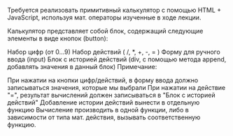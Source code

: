 Требуется реализовать примитивный калькулятор с помощью HTML + JavaScript, 
используя мат. операторы изученные в ходе лекции.

Калькулятор представляет собой блок, содержащий следующие элементы в виде кнопок (button):

Набор цифр (от 0...9)
Набор действий ( /, *, +, -, = )
Форму для ручного ввода (input)
Блок с историей действий (div, с помощью метода append, добавлять значения в данный блок)
Примечание:

При нажатии на кнопки цифр/действий,  в форму ввода должно записываться значения, которые мы выбрали
При нажатии на действие "=", результат вычислений должен записываться в "Блок с историей действий"
Добавление истории действий вынести в отдельную функцию
Вычисление производить в одной функции, либо в зависимости от типа мат. действия, вызывать соответственную функцию.